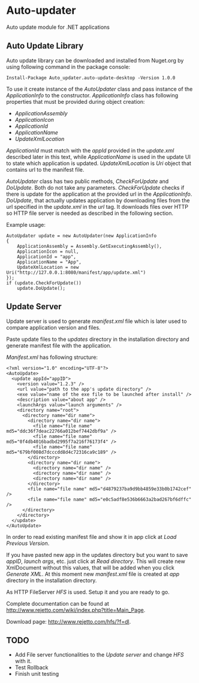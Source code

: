 # Auto-updater

Auto update module for .NET applications

## Auto Update Library

Auto update library can be downloaded and installed from Nuget.org by using following command in the package console:

```
Install-Package Auto_updater.auto-update-desktop -Version 1.0.0
```

To use it create instance of the *AutoUpdater* class and pass instance of the *ApplicationInfo* to the constructor. *ApplicationInfo* class has following properties that must be provided during object creation:

- *ApplicationAssembly*
- *ApplicationIcon*
- *ApplicationId*
- *ApplicationName*
- *UpdateXmlLocation*

*ApplicationId* must match with the *appId* provided in the *update.xml* described later in this text, while *ApplicationName* is used in the update UI to state which application is updated. *UpdateXmlLocation* is *Uri* object that contains url to the manifest file.

*AutoUpdater* class has two public methods, *CheckForUpdate* and *DoUpdate*. Both do not take any parameters. *CheckForUpdate* checks if there is update for the application at the provided url in the *ApplicationInfo*. *DoUpdate*, that actually updates application by downloading files from the url specified in the *update.xml* in the *url* tag. It downloads files over HTTP so HTTP file server is needed as described in the following section.

Example usage:

```
AutoUpdater update = new AutoUpdater(new ApplicationInfo
{
    ApplicationAssembly = Assembly.GetExecutingAssembly(),
    ApplicationIcon = null,
    ApplicationId = "app",
    ApplicationName = "App",
    UpdateXmlLocation = new Uri("http://127.0.0.1:8080/manifest/app/update.xml")
});
if (update.CheckForUpdate())
    update.DoUpdate();
```

## Update Server

Update server is used to generate *manifest.xml* file which is later used to compare application version and files.

Paste update files to the *updates* directory in the installation directory and generate manifest file with the application. 

*Manifest.xml* has following structure:

```
<?xml version="1.0" encoding="UTF-8"?>
<AutoUpdate>
  <update appId="appID">
    <version value="1.2.3" />
    <url value="path to the app's update directory" />
    <exe value="name of the exe file to be launched after install" />
    <description value="about app" />
    <launchArgs value="launch arguments" />
    <directory name="root">
      <directory name="dir name">
        <directory name="dir name">
          <file name="file name" md5="ddc36f7deac22766a012bef7442dbf9a" />
          <file name="file name" md5="0f4db4016badbd2995f7a216f76173f4" />
          <file name="file name" md5="679bf008d7dcccdd8d4c72316ca9c189" />
        </directory>
        <directory name="dir name">
          <directory name="dir name" />
          <directory name="dir name" />
          <directory name="dir name" />
        </directory>
        <file name="file name" md5="d4879237ba9d9bb4859e33b0b1742cef" />
        <file name="file name" md5="e0c5adf8e536b6663a2bad267bf6dffc" />
      </directory>
    </directory>
  </update>
</AutoUpdate>
```
In order to read existing manifest file and show it in app click at *Load Previous Version*.

If you have pasted new app in the updates directory but you want to save *appID*, *launch args*, etc. just click at *Read directory*. This will create new XmlDocument without this values, that will be added when you click *Generate XML*. At this moment new *manifest.xml* file is created at *app* directory in the installation directory.

As HTTP FileServer *HFS* is used. Setup it and you are ready to go.

Complete documentation can be found at http://www.rejetto.com/wiki/index.php?title=Main_Page.

Download page: http://www.rejetto.com/hfs/?f=dl.

## TODO
- Add File server functionalities to the *Update server* and change *HFS* with it.
- Test Rollback
- Finish unit testing
